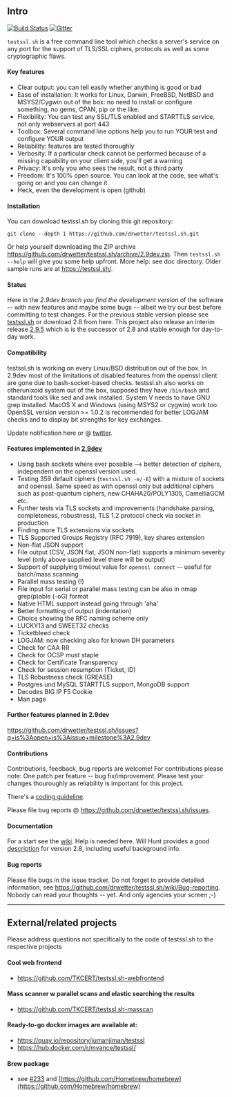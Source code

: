 
## Intro

[![Build Status](https://travis-ci.org/drwetter/testssl.sh.svg?branch=master)](https://travis-ci.org/drwetter/testssl.sh)
[![Gitter](https://badges.gitter.im/Join%20Chat.svg)](https://gitter.im/drwetter/testssl.sh?utm_source=badge&utm_medium=badge&utm_campaign=pr-badge&utm_content=badge)

`testssl.sh` is a free command line tool which checks a server's service on
any port for the support of TLS/SSL ciphers, protocols as well as some
cryptographic flaws.

#### Key features

* Clear output: you can tell easily whether anything is good or bad
* Ease of installation: It works for Linux, Darwin, FreeBSD, NetBSD and
  MSYS2/Cygwin out of the box: no need to install or configure something,
  no gems, CPAN, pip or the like.
* Flexibility: You can test any SSL/TLS enabled and STARTTLS service, not
  only webservers at port 443
* Toolbox: Several command line options help you to run YOUR test and
  configure YOUR output
* Reliability: features are tested thoroughly
* Verbosity: If a particular check cannot be performed because of a missing
  capability on your client side, you'll get a warning
* Privacy: It's only you who sees the result, not a third party
* Freedom: It's 100% open source. You can look at the code, see what's
  going on and you can change it.
* Heck, even the development is open (github)

#### Installation

You can download testssl.sh by cloning this git repository:

    git clone --depth 1 https://github.com/drwetter/testssl.sh.git

Or help yourself downloading the ZIP archive https://github.com/drwetter/testssl.sh/archive/2.9dev.zip. Then ``testssl.sh --help`` will give you some help upfront. More help: see doc directory. Older sample runs are at https://testssl.sh/.


#### Status

Here in the _2.9dev branch you find the development version_ of the software
-- with new features and maybe some bugs -- albeit we try our best before
committing to test changes. For the previous stable version please see
[testssl.sh](https://testssl.sh/ "Go to the site with the stable version")
or download 2.8 from here. This project also release an interim release
[2.9.5](https://github.com/drwetter/testssl.sh/tree/2.9.5) which is
is the successor of 2.8 and stable enough for day-to-day work.

#### Compatibility

testssl.sh is working on every Linux/BSD distribution out of the box. In 2.9dev most
of the limitations of disabled features from the openssl client are gone due to bash-socket-based
checks. testssl.sh also works on otherunixoid system out of the box, supposed they have
`/bin/bash` and standard tools like sed and awk installed. System V needs to have GNU
grep installed. MacOS X and Windows (using MSYS2 or cygwin) work too. OpenSSL
version  version >= 1.0.2 is recommended for better LOGJAM checks and to
display bit strengths for key exchanges.

Update notification here or @ [twitter](https://twitter.com/drwetter).

#### Features implemented in [2.9dev](Readme.md#devel)
* Using bash sockets where ever possible --> better detection of ciphers, independent on the openssl version used.
* Testing 359 default ciphers (``testssl.sh -e/-E``) with a mixture of sockets and openssl. Same speed as with openssl only but additional ciphers such as post-quantum ciphers, new CHAHA20/POLY1305, CamelliaGCM etc.
* Further tests via TLS sockets and improvements (handshake parsing, completeness, robustness), TLS 1.2 protocol check via socket in production
* Finding more TLS extensions via sockets
* TLS Supported Groups Registry (RFC 7919), key shares extension
* Non-flat JSON support
* File output (CSV, JSON flat, JSON non-flat) supports a minimum severity level (only above supplied level there will be output)
* Support of supplying timeout value for ``openssl connect`` -- useful for batch/mass scanning
* Parallel mass testing (!)
* File input for serial or parallel mass testing can be also in nmap grep(p)able (-oG) format
* Native HTML support instead going through 'aha'
* Better formatting of output (indentation)
* Choice showing the RFC naming scheme only
* LUCKY13 and SWEET32 checks
* Ticketbleed check
* LOGJAM: now checking also for known DH parameters
* Check for CAA RR
* Check for OCSP must staple
* Check for Certificate Transparency
* Check for session resumption (Ticket, ID)
* TLS Robustness check (GREASE)
* Postgres und MySQL STARTTLS support, MongoDB support
* Decodes BIG IP F5 Cookie
* Man page

#### Further features planned in 2.9dev

https://github.com/drwetter/testssl.sh/issues?q=is%3Aopen+is%3Aissue+milestone%3A2.9dev

#### Contributions

Contributions, feedback,  bug reports are welcome! For contributions please
note: One patch per feature -- bug fix/improvement. Please test your
changes thouroughly as reliability is important for this project.

There's a [coding guideline](https://github.com/drwetter/testssl.sh/wiki/Coding-Style).

Please file bug reports @ https://github.com/drwetter/testssl.sh/issues.

#### Documentation

For a start see the
[wiki](https://github.com/drwetter/testssl.sh/wiki/Man-Page).
Help is needed here. Will Hunt provides a good [description](https://www.4armed.com/blog/doing-your-own-ssl-tls-testing/) for version 2.8, including useful background info.

#### Bug reports

Please file bugs in the issue tracker. Do not forget to provide detailed information,
see https://github.com/drwetter/testssl.sh/wiki/Bug-reporting. Nobody can read your
thoughts -- yet. And only agencies your screen ;-)

----

## External/related projects

Please address questions not specifically to the code of testssl.sh to the
respective projects

#### Cool web frontend
* https://github.com/TKCERT/testssl.sh-webfrontend

#### Mass scanner w parallel scans and elastic searching the results
* https://github.com/TKCERT/testssl.sh-masscan

#### Ready-to-go docker images are available at:
* https://quay.io/repository/jumanjiman/testssl
* https://hub.docker.com/r/mvance/testssl/

#### Brew package

* see [#233](https://github.com/drwetter/testssl.sh/issues/233) and
  [https://github.com/Homebrew/homebrew](https://github.com/Homebrew/homebrew)
